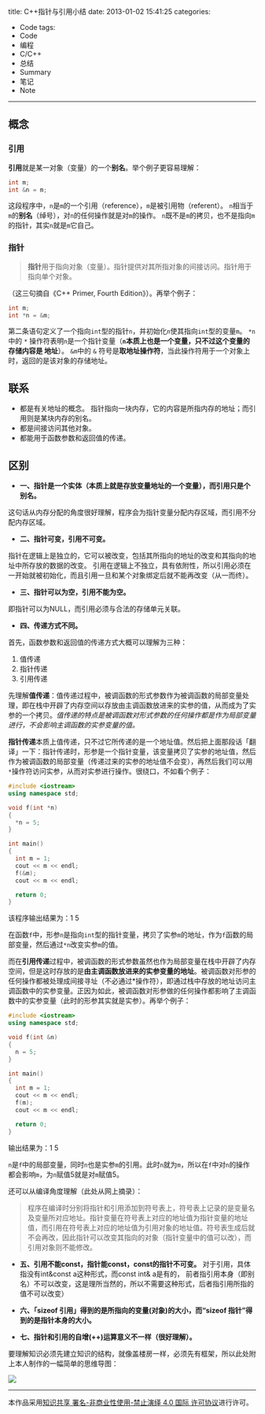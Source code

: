 title: C++指针与引用小结
date: 2013-01-02 15:41:25
categories:
- Code
tags:
- Code
- 编程
- C/C++
- 总结
- Summary
- 笔记
- Note
---



## **概念**

### **引用**

**引用**就是某一对象（变量）的一个**别名**。举个例子更容易理解：

```C++
int m;
int &n = m;
```

这段程序中，`n`是`m`的一个引用（reference），`m`是被引用物（referent）。
`n`相当于`m`的**别名**（绰号），对`n`的任何操作就是对`m`的操作。
`n`既不是`m`的拷贝，也不是指向`m`的指针，其实`n`就是`m`它自己。


### **指针**

>**指针**用于指向对象（变量）。指针提供对其所指对象的间接访问。指针用于指向单个对象。

（这三句摘自《C++ Primer, Fourth Edition》）。再举个例子：

```C++
int m;
int *n = &m;
```

第二条语句定义了一个指向`int`型的指针`n`，并初始化`n`使其指向`int`型的变量`m`。
`*n`中的 `*` 操作符表明`n`是一个指针变量（**`n`本质上也是一个变量，只不过这个变量的存储内容是 地址**）。
`&m`中的 `&` 符号是**取地址操作符**，当此操作符用于一个对象上时，返回的是该对象的存储地址。

<!-- more -->

## **联系**

- 都是有关地址的概念。
指针指向一块内存，它的内容是所指内存的地址；而引用则是某块内存的别名。
- 都是间接访问其他对象。
- 都能用于函数参数和返回值的传递。

## **区别**

- **一、指针是一个实体（本质上就是存放变量地址的一个变量），而引用只是个别名。**

这句话从内存分配的角度很好理解，程序会为指针变量分配内存区域，而引用不分配内存区域。

- **二、指针可变，引用不可变。**

指针在逻辑上是独立的，它可以被改变，包括其所指向的地址的改变和其指向的地址中所存放的数据的改变。
引用在逻辑上不独立，具有依附性，所以引用必须在一开始就被初始化，而且引用一旦和某个对象绑定后就不能再改变（从一而终）。

- **三、指针可以为空，引用不能为空。**

即指针可以为NULL，而引用必须与合法的存储单元关联。

- **四、传递方式不同。**

首先，函数参数和返回值的传递方式大概可以理解为三种：

1. 值传递
2. 指针传递
3. 引用传递

先理解**值传递**：值传递过程中，被调函数的形式参数作为被调函数的局部变量处理，即在栈中开辟了内存空间以存放由主调函数放进来的实参的值，从而成为了实参的一个拷贝。*值传递的特点是被调函数对形式参数的任何操作都是作为局部变量进行，不会影响主调函数的实参变量的值。*

**指针传递**本质上值传递，只不过它所传递的是一个地址值。然后把上面那段话「翻译」一下：指针传递时，形参是一个指针变量，该变量拷贝了实参的地址值，然后作为被调函数的局部变量（传递过来的实参的地址值不会变），再然后我们可以用`*`操作符访问实参，从而对实参进行操作。很绕口，不如看个例子：

```C++
#include <iostream>
using namespace std;

void f(int *n)
{
  *n = 5;
}

int main()
{
  int m = 1;
  cout << m << endl;
  f(&m);
  cout << m << endl;

  return 0;
}
```

该程序输出结果为：1 5

在函数`f`中，形参`n`是指向`int`型的指针变量，拷贝了实参`m`的地址，作为`f`函数的局部变量，然后通过`*n`改变实参`m`的值。

而在**引用传递**过程中，被调函数的形式参数虽然也作为局部变量在栈中开辟了内存空间，但是这时存放的是**由主调函数放进来的实参变量的地址**。被调函数对形参的任何操作都被处理成间接寻址（不必通过*操作符），即通过栈中存放的地址访问主调函数中的实参变量。正因为如此，被调函数对形参做的任何操作都影响了主调函数中的实参变量（此时的形参其实就是实参）。再举个例子：

```C++
#include <iostream>
using namespace std;

void f(int &n)
{
  n = 5;
}

int main()
{
  int m = 1;
  cout << m << endl;
  f(m);
  cout << m << endl;

  return 0;
}
```

输出结果为：1 5

`n`是`f`中的局部变量，同时`n`也是实参`m`的引用。此时`n`就为`m`，所以在`f`中对`n`的操作都会影响`m`，为`n`赋值5就是对`m`赋值5。

还可以从编译角度理解（此处从网上摘录）：

>程序在编译时分别将指针和引用添加到符号表上，符号表上记录的是变量名及变量所对应地址。指针变量在符号表上对应的地址值为指针变量的地址值，而引用在符号表上对应的地址值为引用对象的地址值。符号表生成后就不会再改，因此指针可以改变其指向的对象（指针变量中的值可以改），而引用对象则不能修改。


- **五、引用不能const，指针能const，const的指针不可变。**
对于引用，具体指没有int&const a这种形式，而const int& a是有的，  前者指引用本身（即别名）不可以改变，这是理所当然的，所以不需要这种形式，后者指引用所指的值不可以改变）

- **六、「sizeof 引用」得到的是所指向的变量(对象)的大小，而“sizeof 指针”得到的是指针本身的大小。**

- **七、指针和引用的自增(++)运算意义不一样（很好理解）。**


要理解知识必须先建立知识的结构，就像盖楼房一样，必须先有框架，所以此处附上本人制作的一幅简单的思维导图：

![](http://7b1evr.com1.z0.glb.clouddn.com/illustration%5CC++%E6%8C%87%E9%92%88%E4%B8%8E%E5%BC%95%E7%94%A8%E5%B0%8F%E7%BB%93%5C%E6%8C%87%E9%92%88%E4%B8%8E%E5%BC%95%E7%94%A8.jpg)





--------------
本作品采用[知识共享 署名-非商业性使用-禁止演绎 4.0 国际 许可协议](http://creativecommons.org/licenses/by-nc-nd/4.0/)进行许可。
